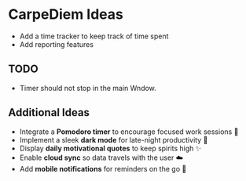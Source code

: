 # CarpeDiem Ideas

* Add a time tracker to keep track of time spent
* Add reporting features

## TODO

* Timer should not stop in the main Wndow.

## Additional Ideas

* Integrate a **Pomodoro timer** to encourage focused work sessions :tomato:
* Implement a sleek **dark mode** for late-night productivity :new_moon_with_face:
* Display **daily motivational quotes** to keep spirits high :sparkles:
* Enable **cloud sync** so data travels with the user :cloud:
* Add **mobile notifications** for reminders on the go :iphone:

